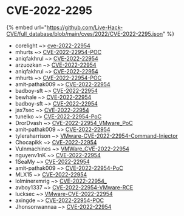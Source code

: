# CVE-2022-2295
{% embed url="https://github.com/Live-Hack-CVE/full_database/blob/main/cves/2022/CVE-2022-2295.json" %}

* corelight ~> [cve-2022-22954](https://www.alice-snow.ru/2022/database/cve-2022-2295/cve-2022-22954-corelight)
* mhurts ~> [CVE-2022-22954-POC](https://www.alice-snow.ru/2022/database/cve-2022-2295/cve-2022-22954-poc-mhurts)
* aniqfakhrul ~> [CVE-2022-22954](https://www.alice-snow.ru/2022/database/cve-2022-2295/cve-2022-22954-aniqfakhrul)
* arzuozkan ~> [CVE-2022-22954](https://www.alice-snow.ru/2022/database/cve-2022-2295/cve-2022-22954-arzuozkan)
* aniqfakhrul ~> [CVE-2022-22954](https://www.alice-snow.ru/2022/database/cve-2022-2295/cve-2022-22954-aniqfakhrul)
* mhurts ~> [CVE-2022-22954-POC](https://www.alice-snow.ru/2022/database/cve-2022-2295/cve-2022-22954-poc-mhurts)
* amit-pathak009 ~> [CVE-2022-22954](https://www.alice-snow.ru/2022/database/cve-2022-2295/cve-2022-22954-amit-pathak009)
* badboy-sft ~> [CVE-2022-22954](https://www.alice-snow.ru/2022/database/cve-2022-2295/cve-2022-22954-badboy-sft)
* bewhale ~> [CVE-2022-22954](https://www.alice-snow.ru/2022/database/cve-2022-2295/cve-2022-22954-bewhale)
* badboy-sft ~> [CVE-2022-22954](https://www.alice-snow.ru/2022/database/cve-2022-2295/cve-2022-22954-badboy-sft)
* jax7sec ~> [CVE-2022-22954](https://www.alice-snow.ru/2022/database/cve-2022-2295/cve-2022-22954-jax7sec)
* tunelko ~> [CVE-2022-22954-PoC](https://www.alice-snow.ru/2022/database/cve-2022-2295/cve-2022-22954-poc-tunelko)
* DrorDvash ~> [CVE-2022-22954_VMware_PoC](https://www.alice-snow.ru/2022/database/cve-2022-2295/cve-2022-22954_vmware_poc-drordvash)
* amit-pathak009 ~> [CVE-2022-22954](https://www.alice-snow.ru/2022/database/cve-2022-2295/cve-2022-22954-amit-pathak009)
* tyleraharrison ~> [VMware-CVE-2022-22954-Command-Injector](https://www.alice-snow.ru/2022/database/cve-2022-2295/vmware-cve-2022-22954-command-injector-tyleraharrison)
* Chocapikk ~> [CVE-2022-22954](https://www.alice-snow.ru/2022/database/cve-2022-2295/cve-2022-22954-chocapikk)
* Vulnmachines ~> [VMWare_CVE-2022-22954](https://www.alice-snow.ru/2022/database/cve-2022-2295/vmware_cve-2022-22954-vulnmachines)
* nguyenv1nK ~> [CVE-2022-22954](https://www.alice-snow.ru/2022/database/cve-2022-2295/cve-2022-22954-nguyenv1nk)
* 1SeaMy ~> [CVE-2022-22954](https://www.alice-snow.ru/2022/database/cve-2022-2295/cve-2022-22954-1seamy)
* amit-pathak009 ~> [CVE-2022-22954-PoC](https://www.alice-snow.ru/2022/database/cve-2022-2295/cve-2022-22954-poc-amit-pathak009)
* MLX15 ~> [CVE-2022-22954](https://www.alice-snow.ru/2022/database/cve-2022-2295/cve-2022-22954-mlx15)
* lolminerxmrig ~> [CVE-2022-22954_](https://www.alice-snow.ru/2022/database/cve-2022-2295/cve-2022-22954_-lolminerxmrig)
* avboy1337 ~> [CVE-2022-22954-VMware-RCE](https://www.alice-snow.ru/2022/database/cve-2022-2295/cve-2022-22954-vmware-rce-avboy1337)
* lucksec ~> [VMware-CVE-2022-22954](https://www.alice-snow.ru/2022/database/cve-2022-2295/vmware-cve-2022-22954-lucksec)
* axingde ~> [CVE-2022-22954-POC](https://www.alice-snow.ru/2022/database/cve-2022-2295/cve-2022-22954-poc-axingde)
* Jhonsonwannaa ~> [CVE-2022-22954](https://www.alice-snow.ru/2022/database/cve-2022-2295/cve-2022-22954-jhonsonwannaa)